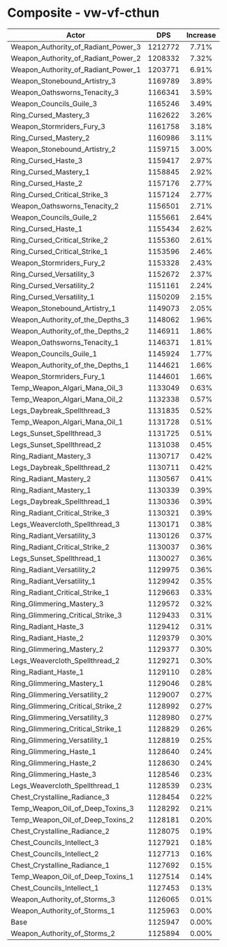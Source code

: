 # Composite - vw-vf-cthun
| Actor | DPS | Increase |
|---|:---:|:---:|
|Weapon_Authority_of_Radiant_Power_3|1212772|7.71%|
|Weapon_Authority_of_Radiant_Power_2|1208332|7.32%|
|Weapon_Authority_of_Radiant_Power_1|1203771|6.91%|
|Weapon_Stonebound_Artistry_3|1169789|3.89%|
|Weapon_Oathsworns_Tenacity_3|1166341|3.59%|
|Weapon_Councils_Guile_3|1165246|3.49%|
|Ring_Cursed_Mastery_3|1162622|3.26%|
|Weapon_Stormriders_Fury_3|1161758|3.18%|
|Ring_Cursed_Mastery_2|1160986|3.11%|
|Weapon_Stonebound_Artistry_2|1159715|3.00%|
|Ring_Cursed_Haste_3|1159417|2.97%|
|Ring_Cursed_Mastery_1|1158845|2.92%|
|Ring_Cursed_Haste_2|1157176|2.77%|
|Ring_Cursed_Critical_Strike_3|1157124|2.77%|
|Weapon_Oathsworns_Tenacity_2|1156501|2.71%|
|Weapon_Councils_Guile_2|1155661|2.64%|
|Ring_Cursed_Haste_1|1155434|2.62%|
|Ring_Cursed_Critical_Strike_2|1155360|2.61%|
|Ring_Cursed_Critical_Strike_1|1153596|2.46%|
|Weapon_Stormriders_Fury_2|1153328|2.43%|
|Ring_Cursed_Versatility_3|1152672|2.37%|
|Ring_Cursed_Versatility_2|1151161|2.24%|
|Ring_Cursed_Versatility_1|1150209|2.15%|
|Weapon_Stonebound_Artistry_1|1149073|2.05%|
|Weapon_Authority_of_the_Depths_3|1148062|1.96%|
|Weapon_Authority_of_the_Depths_2|1146911|1.86%|
|Weapon_Oathsworns_Tenacity_1|1146371|1.81%|
|Weapon_Councils_Guile_1|1145924|1.77%|
|Weapon_Authority_of_the_Depths_1|1144621|1.66%|
|Weapon_Stormriders_Fury_1|1144601|1.66%|
|Temp_Weapon_Algari_Mana_Oil_3|1133049|0.63%|
|Temp_Weapon_Algari_Mana_Oil_2|1132338|0.57%|
|Legs_Daybreak_Spellthread_3|1131835|0.52%|
|Temp_Weapon_Algari_Mana_Oil_1|1131728|0.51%|
|Legs_Sunset_Spellthread_3|1131725|0.51%|
|Legs_Sunset_Spellthread_2|1131038|0.45%|
|Ring_Radiant_Mastery_3|1130717|0.42%|
|Legs_Daybreak_Spellthread_2|1130711|0.42%|
|Ring_Radiant_Mastery_2|1130567|0.41%|
|Ring_Radiant_Mastery_1|1130339|0.39%|
|Legs_Daybreak_Spellthread_1|1130336|0.39%|
|Ring_Radiant_Critical_Strike_3|1130321|0.39%|
|Legs_Weavercloth_Spellthread_3|1130171|0.38%|
|Ring_Radiant_Versatility_3|1130126|0.37%|
|Ring_Radiant_Critical_Strike_2|1130037|0.36%|
|Legs_Sunset_Spellthread_1|1130027|0.36%|
|Ring_Radiant_Versatility_2|1129975|0.36%|
|Ring_Radiant_Versatility_1|1129942|0.35%|
|Ring_Radiant_Critical_Strike_1|1129663|0.33%|
|Ring_Glimmering_Mastery_3|1129572|0.32%|
|Ring_Glimmering_Critical_Strike_3|1129433|0.31%|
|Ring_Radiant_Haste_3|1129412|0.31%|
|Ring_Radiant_Haste_2|1129379|0.30%|
|Ring_Glimmering_Mastery_2|1129377|0.30%|
|Legs_Weavercloth_Spellthread_2|1129271|0.30%|
|Ring_Radiant_Haste_1|1129110|0.28%|
|Ring_Glimmering_Mastery_1|1129046|0.28%|
|Ring_Glimmering_Versatility_2|1129007|0.27%|
|Ring_Glimmering_Critical_Strike_2|1128992|0.27%|
|Ring_Glimmering_Versatility_3|1128980|0.27%|
|Ring_Glimmering_Critical_Strike_1|1128829|0.26%|
|Ring_Glimmering_Versatility_1|1128819|0.25%|
|Ring_Glimmering_Haste_1|1128640|0.24%|
|Ring_Glimmering_Haste_2|1128630|0.24%|
|Ring_Glimmering_Haste_3|1128546|0.23%|
|Legs_Weavercloth_Spellthread_1|1128539|0.23%|
|Chest_Crystalline_Radiance_3|1128454|0.22%|
|Temp_Weapon_Oil_of_Deep_Toxins_3|1128292|0.21%|
|Temp_Weapon_Oil_of_Deep_Toxins_2|1128181|0.20%|
|Chest_Crystalline_Radiance_2|1128075|0.19%|
|Chest_Councils_Intellect_3|1127921|0.18%|
|Chest_Councils_Intellect_2|1127713|0.16%|
|Chest_Crystalline_Radiance_1|1127692|0.15%|
|Temp_Weapon_Oil_of_Deep_Toxins_1|1127514|0.14%|
|Chest_Councils_Intellect_1|1127453|0.13%|
|Weapon_Authority_of_Storms_3|1126065|0.01%|
|Weapon_Authority_of_Storms_1|1125963|0.00%|
|Base|1125947|0.00%|
|Weapon_Authority_of_Storms_2|1125894|0.00%|
